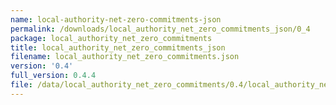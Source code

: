 ```yaml
---
name: local-authority-net-zero-commitments-json
permalink: /downloads/local_authority_net_zero_commitments_json/0_4
package: local_authority_net_zero_commitments
title: local_authority_net_zero_commitments_json
filename: local_authority_net_zero_commitments.json
version: '0.4'
full_version: 0.4.4
file: /data/local_authority_net_zero_commitments/0.4/local_authority_net_zero_commitments.json
---
```

